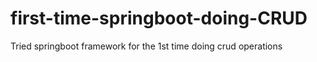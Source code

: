 # first-time-springboot-doing-CRUD
Tried springboot framework for the 1st time doing crud operations
